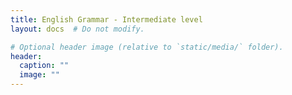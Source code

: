 ```yaml
---
title: English Grammar - Intermediate level
layout: docs  # Do not modify.

# Optional header image (relative to `static/media/` folder).
header:
  caption: ""
  image: ""
---
```


